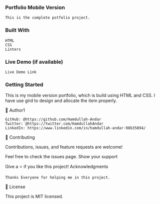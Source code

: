 ### Portfolio Mobile Version

    This is the complete potfolio project.
    
### Built With

    HTML
    CSS
    Linters

### Live Demo (if available)

    Live Demo Link

### Getting Started

This is my mobile version portfolio, which is build using HTML and CSS. 
I have use gird to design and allocate the item properly.


👤 Author1

    GitHub: @https://github.com/Hamdullah-Andar
    Twitter: @https://twitter.com/HamdullahAndar
    LinkedIn: https://www.linkedin.com/in/hamdullah-andar-98b35894/

🤝 Contributing

Contributions, issues, and feature requests are welcome!

Feel free to check the issues page.
Show your support

Give a ⭐️ if you like this project!
Acknowledgments

    Thanks Everyone for helping me in this project.

📝 License

This project is MIT licensed.
